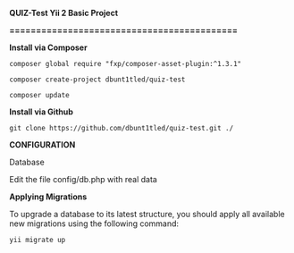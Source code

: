**QUIZ-Test Yii 2 Basic Project**

**===========================================**

**Install via Composer**

`composer global require "fxp/composer-asset-plugin:^1.3.1"`

`composer create-project dbunt1tled/quiz-test`

`composer update`

**Install via Github**

`git clone https://github.com/dbunt1tled/quiz-test.git ./`

**CONFIGURATION**

Database

Edit the file config/db.php with real data

**Applying Migrations**

To upgrade a database to its latest structure, you should apply all available new migrations using the following command:

`yii migrate up`

